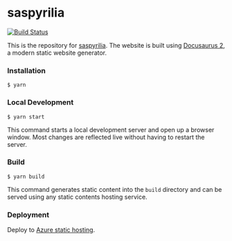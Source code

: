 # saspyrilia

[![Build Status](https://dev.azure.com/curtisalexander/saspyrilia/_apis/build/status/curtisalexander.saspyrilia?branchName=master)](https://dev.azure.com/curtisalexander/saspyrilia/_build/latest?definitionId=7&branchName=master)

This is the repository for [saspyrilia](https://www.saspyrilia.com).  The website is built using [Docusaurus 2](https://v2.docusaurus.io/), a modern static website generator.

### Installation

```
$ yarn
```

### Local Development

```
$ yarn start
```

This command starts a local development server and open up a browser window. Most changes are reflected live without having to restart the server.

### Build

```
$ yarn build
```

This command generates static content into the `build` directory and can be served using any static contents hosting service.

### Deployment

Deploy to [Azure static hosting](https://docs.microsoft.com/en-us/azure/storage/blobs/storage-blob-static-website).

